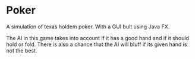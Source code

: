# Poker

A simulation of texas holdem poker. With a GUI bult using Java FX.

The AI in this game takes into account if it has a good hand and if it should hold or fold. There is also a chance that the AI will bluff if its given hand is not the best. 
